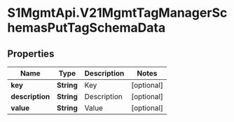 # S1MgmtApi.V21MgmtTagManagerSchemasPutTagSchemaData

## Properties
Name | Type | Description | Notes
------------ | ------------- | ------------- | -------------
**key** | **String** | Key | [optional] 
**description** | **String** | Description | [optional] 
**value** | **String** | Value | [optional] 


